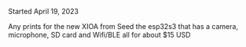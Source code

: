 Started April 19, 2023


Any prints for the new XIOA from Seed the esp32s3 that has a camera, microphone, SD card and Wifi/BLE all for about $15 USD

